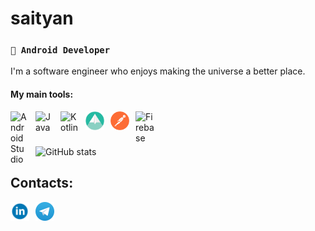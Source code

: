 
# saityan

### **`📲 Android Developer`**
I'm a software engineer who enjoys making the universe a better place.

#### My main tools:
[<img align="left" alt="Android Studio" width="30px" style="padding-right:10px;" src="https://cdn.jsdelivr.net/gh/devicons/devicon/icons/androidstudio/androidstudio-plain.svg"/>](https://developer.android.com/studio)
[<img align="left" alt="Java" width="30px" style="padding-right:10px;" src="https://cdn.jsdelivr.net/gh/devicons/devicon/icons/java/java-original.svg"/>](https://www.java.com/en/download/help/whatis_java.html)
[<img align="left" alt="Kotlin" width="30px" style="padding-right:10px;" src="https://cdn.jsdelivr.net/gh/devicons/devicon/icons/kotlin/kotlin-original.svg"/>](https://kotlinlang.org)
[<img align="left" alt="Glide" width="30px" style="padding-right:10px;" src="./img/glide_logo.png"/>](https://bumptech.github.io/glide/)
[<img align="left" alt="Postman" width="30px" style="padding-right:10px;" src="./img/postman_logo.png"/>](https://www.postman.com/product/what-is-postman/)
[<img align="left" alt="Firebase" width="30px" style="padding-right:10px;" src="https://cdn.jsdelivr.net/gh/devicons/devicon/icons/firebase/firebase-plain.svg"/>](https://firebase.google.com)

<br />

#
![GitHub stats](https://github-readme-stats.vercel.app/api?username=saityan&show_icons=true&theme=codeSTACKr)

## Contacts:
[<img align="left" alt="Linkedin" width="30px" style="padding-right:10px;" src="./img/linkedin_logo.svg"/>](https://www.linkedin.com/in/yuri-c-832ba01a5/)
[<img align="left" alt="Telegram" width="30px" style="padding-right:10px;" src="./img/telegram_logo.svg"/>](https://t.me/bzYFKd2X)
